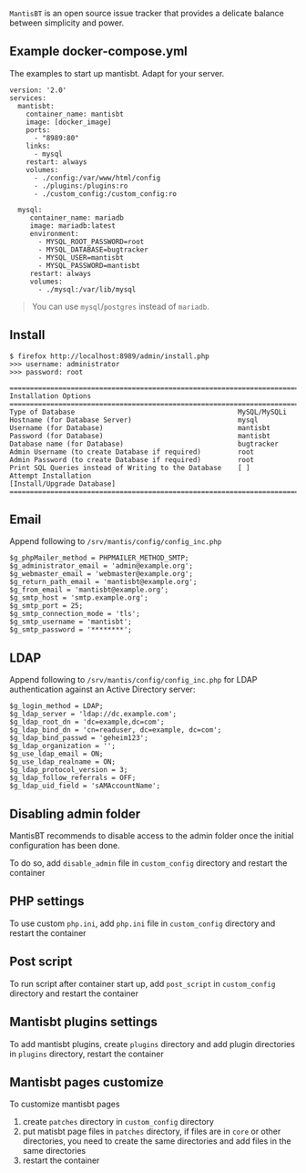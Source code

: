 `MantisBT` is an open source issue tracker that provides
a delicate balance between simplicity and power.

## Example docker-compose.yml
The examples to start up mantisbt. Adapt for your server.

```
version: '2.0'
services:
  mantisbt:
    container_name: mantisbt
    image: [docker_image]
    ports:
      - "8989:80"
    links:
      - mysql
    restart: always
    volumes:
      - ./config:/var/www/html/config
      - ./plugins:/plugins:ro
      - ./custom_config:/custom_config:ro

  mysql:
     container_name: mariadb
     image: mariadb:latest
     environment:
       - MYSQL_ROOT_PASSWORD=root
       - MYSQL_DATABASE=bugtracker
       - MYSQL_USER=mantisbt
       - MYSQL_PASSWORD=mantisbt
     restart: always
     volumes:
       - ./mysql:/var/lib/mysql
```

> You can use `mysql`/`postgres` instead of `mariadb`.

## Install

```
$ firefox http://localhost:8989/admin/install.php
>>> username: administrator
>>> password: root
```

```
==================================================================================
Installation Options
==================================================================================
Type of Database                                        MySQL/MySQLi
Hostname (for Database Server)                          mysql
Username (for Database)                                 mantisbt
Password (for Database)                                 mantisbt
Database name (for Database)                            bugtracker
Admin Username (to create Database if required)         root
Admin Password (to create Database if required)         root
Print SQL Queries instead of Writing to the Database    [ ]
Attempt Installation                                    [Install/Upgrade Database]
==================================================================================
```

## Email

Append following to `/srv/mantis/config/config_inc.php`

```
$g_phpMailer_method = PHPMAILER_METHOD_SMTP;
$g_administrator_email = 'admin@example.org';
$g_webmaster_email = 'webmaster@example.org';
$g_return_path_email = 'mantisbt@example.org';
$g_from_email = 'mantisbt@example.org';
$g_smtp_host = 'smtp.example.org';
$g_smtp_port = 25;
$g_smtp_connection_mode = 'tls';
$g_smtp_username = 'mantisbt';
$g_smtp_password = '********';
```

## LDAP

Append following to `/srv/mantis/config/config_inc.php` for LDAP
authentication against an Active Directory server:

```
$g_login_method = LDAP;
$g_ldap_server = 'ldap://dc.example.com';
$g_ldap_root_dn = 'dc=example,dc=com';
$g_ldap_bind_dn = 'cn=readuser, dc=example, dc=com';
$g_ldap_bind_passwd = 'geheim123';
$g_ldap_organization = '';
$g_use_ldap_email = ON;
$g_use_ldap_realname = ON;
$g_ldap_protocol_version = 3;
$g_ldap_follow_referrals = OFF;
$g_ldap_uid_field = 'sAMAccountName';
```

## Disabling admin folder

MantisBT recommends to disable access to the admin folder once the initial
configuration has been done.

To do so, add `disable_admin` file in `custom_config` directory and restart the container

## PHP settings

To use custom `php.ini`, add `php.ini` file in `custom_config` directory and restart the container

## Post script

To run script after container start up, add `post_script` in `custom_config` directory and restart the container

## Mantisbt plugins settings

To add mantisbt plugins, create `plugins` directory and add plugin directories
in `plugins` directory, restart the container

## Mantisbt pages customize

To customize mantisbt pages

1. create `patches` directory in `custom_config` directory
2. put matisbt page files in `patches` directory, if files are in `core` or
   other directories, you need to create the same directories and add files in
   the same directories
3. restart the container


